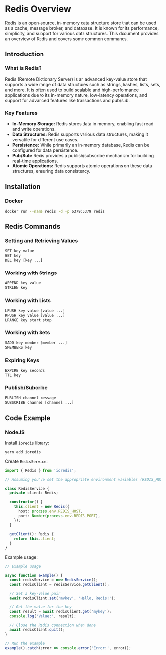 # Redis Overview

Redis is an open-source, in-memory data structure store that can be used as a cache, message broker, and database. It is known for its performance, simplicity, and support for various data structures. This document provides an overview of Redis and covers some common commands.

## Introduction

### What is Redis?

Redis (Remote Dictionary Server) is an advanced key-value store that supports a wide range of data structures such as strings, hashes, lists, sets, and more. It is often used to build scalable and high-performance applications due to its in-memory nature, low-latency operations, and support for advanced features like transactions and pub/sub.

### Key Features

- **In-Memory Storage:** Redis stores data in memory, enabling fast read and write operations.
- **Data Structures:** Redis supports various data structures, making it versatile for different use cases.
- **Persistence:** While primarily an in-memory database, Redis can be configured for data persistence.
- **Pub/Sub:** Redis provides a publish/subscribe mechanism for building real-time applications.
- **Atomic Operations:** Redis supports atomic operations on these data structures, ensuring data consistency.

## Installation

### Docker

```sh
docker run --name redis -d -p 6379:6379 redis
```

## Redis Commands

### Setting and Retrieving Values

```bash
SET key value
GET key
DEL key [key ...]
```

### Working with Strings

```sh
APPEND key value
STRLEN key
```

### Working with Lists

```sh
LPUSH key value [value ...]
RPUSH key value [value ...]
LRANGE key start stop
```

### Working with Sets
```sh
SADD key member [member ...]
SMEMBERS key
```

### Expiring Keys
```sh
EXPIRE key seconds
TTL key
```

### Publish/Subcribe
```sh
PUBLISH channel message
SUBSCRIBE channel [channel ...]
```

## Code Example

### NodeJS

Install `ioredis` library:

```sh
yarn add ioredis
```

Create `RedisService`:
```typescript
import { Redis } from 'ioredis';

// Assuming you've set the appropriate environment variables (REDIS_HOST, REDIS_PORT)

class RedisService {
  private client: Redis;

  constructor() {
    this.client = new Redis({
      host: process.env.REDIS_HOST,
      port: Number(process.env.REDIS_PORT),
    });
  }

  getClient(): Redis {
    return this.client;
  }
}
```

Example usage:

```typescript
// Example usage

async function example() {
  const redisService = new RedisService();
  const redisClient = redisService.getClient();

  // Set a key-value pair
  await redisClient.set('mykey', 'Hello, Redis!');

  // Get the value for the key
  const result = await redisClient.get('mykey');
  console.log('Value:', result);

  // Close the Redis connection when done
  await redisClient.quit();
}

// Run the example
example().catch(error => console.error('Error:', error));
```
